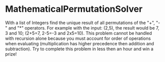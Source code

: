 # MathematicalPermutationSolver

With a list of Integers find the unique result of all permutations of the "+", "-" and "*" operators. For example with the input: (2,5), the result would be 7, 3 and 10; (2+5=7, 2-5=-3 and 2x5=10). This problem cannot be handled with recursion alone because you must account for order of operations when evaluating (multiplication has higher precedence then addition and subtraction). Try to complete this problem in less then an hour and win a prize!
